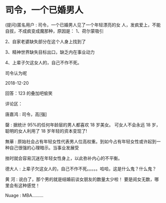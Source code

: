 # 司令，一个已婚男人

(提问)匿名用户 : 司令，一个已婚男人见了一个年轻漂亮的女 人，发疯爱上，不能自拔，不成疯变成魔那种，原因是： 1、荷尔蒙吸引

2、自家老婆缺失部分在这个人身上找到了

3、精神世界缺失目标出口，缺乏内在事业动力

4、上辈子欠这女人的，自己不作不死。

司令认为呢

2018-12-20

回答：123 的叠加吧偷笑

评论区：

唐嘉鸿 : 司令，高[强]

罄 : 据统计 95%的任何年龄层的男人都喜欢 18 岁美女。 可女人不会永远 18 岁，聪明的女人利用了 18 岁年轻的资本变现了!

無華 : 原始社会占有年轻女性代表男人位高权重。到如今占有年轻女性或许起到一种自己很强的心理暗示。当事业发展受

挫时就会容易沉迷在年轻女性身上，以此弥补内心的不平衡。

德大人 : 上辈子欠这女人的，自己不作不死。。。。。哈哈，这是什么鬼？什么鬼？

黄 河 : 说白了，那个男的就是结婚前谈女朋友的数量太少啦！ 要是阅女无数，哪里会有这种感觉！

Nuage : MBA………